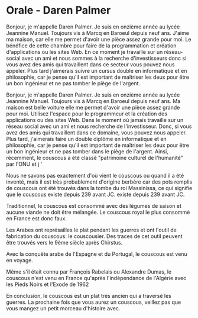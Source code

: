 # Orale - Daren Palmer

Bonjour, je m'appelle Daren Palmer. Je suis en onzième année au lycée Jeannine Manuel. Toujours vis à Marcq en Baroeul depuis neuf ans. J'aime ma maison, car elle me permet d'avoir une pièce assez grande pour moi. Le bénéfice de cette chambre pour faire de la programmation et création d'applications ou les sites Web. En ce moment je travaille sur un réseau-social avec un ami et nous sommes à la recherche d'investisseurs donc si vous avez des amis qui travaillent dans ce secteur vous pouvez nous appeler. Plus tard j'aimerais suivre un cursus double en informatique et en philosophie, car je pense qu'il est important de maîtriser les deux pour être un bon ingénieur et ne pas tomber le piège de l'argent.

Bonjour, je m'appelle Daren Palmer. Je suis en onzième année au lycée Jeannine Manuel. Toujours vis à Marcq en Baroeul depuis neuf ans. Ma maison est belle voiture elle me permet d'avoir une pièce assez grande pour moi. Utilisez l'espace pour le programmeur et la création des applications ou des sites Web. Dans le moment où jamais travaille sur un réseau social avec un ami et nous recherche de l'investisseur. Donc, si vous avez des amis qui travaillent dans ce domaine, vous pouvez nous appeler. Plus tard, j'aimerais faire un double diplôme en informatique et en philosophie, car je pense qu'il est important de maîtriser les deux pour être un bon ingénieur et ne pas tomber dans le piège de l'argent. Ainsi, récemment, le couscous a été classé "patrimoine culturel de l'humanité" par l'ONU et j '

Nous ne savons pas exactement d'où vient le couscous ou quand il a été inventé, mais il est très probablement d'origine berbère car des pots remplis de couscous ont été trouvés dans la tombe du roi Massinissa, ce qui signifie que le couscous existe depuis 239 avant JC. existe depuis 239 avant JC.
 

Traditionnel, le couscous est consommé avec des légumes de saison et aucune viande ne doit être mélangée. Le couscous royal le plus consommé en France est donc faux.

Les Arabes ont représailles le plat pendant les guerres et ont l'outil de fabrication du couscous: le couscousier. Des traces de cet outil peuvent être trouvés vers le 9ème siècle après Chirstus.

Avec la conquête arabe de l'Espagne et du Portugal, le couscous est venu en voyage. 

Même s'il était connu par François Rabelais ou Alexandre Dumas, le couscous n'est venu en France qu'après l'indépendance de l'Algérie avec les Pieds Noirs et l'Exode de 1962

En conclusion, le couscous est un plat très ancien qui a traversé les guerres. La prochaine fois que vous aurez un couscous, veillez pas que vous mangez un petit morceau d'histoire avec.
<!--stackedit_data:
eyJoaXN0b3J5IjpbNjQwNjIzMjIyLDkxMDgxMTM2NCw2Mjk4MT
AxODAsMTc5MjIyMTcxMCwtMTQ4NzU4Mzk4NywxNTc3MDMyMjUz
LC0xNjUzMzQ1NzgzLC04Njg2Njc1NDMsLTIxMTY0MjE1NzZdfQ
==
-->